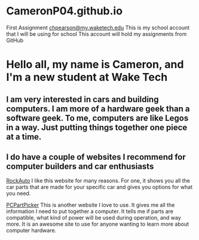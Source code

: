 # CameronP04.github.io
First Assignment
chpearson@my.waketech.edu
This is my school account that I will be using for school
This account will hold my assignments from GitHub 
# Hello all, my name is Cameron, and I'm a new student at Wake Tech
## I am very interested in cars and building computers. I am more of a hardware geek than a software geek. To me, computers are like Legos in a way. Just putting things together one piece at a time.
## I do have a couple of websites I recommend for computer builders and car enthusiasts
[RockAuto](https://www.rockauto.com/) I like this website for many reasons. For one, it shows you all the car parts that are made for your specific car and gives you options for what you need.

[PCPartPicker](https://pcpartpicker.com/) This is another website I love to use. It gives me all the information I need to put together a computer. It tells me if parts are compatible, what kind of power will be used during operation, and way more. It is an awesome site to use for anyone wanting to learn more about computer hardware.
